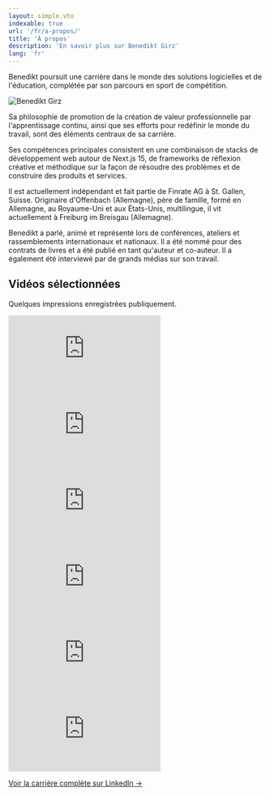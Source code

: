 ```yaml
---
layout: simple.vto
indexable: true
url: '/fr/a-propos/'
title: 'À propos'
description: 'En savoir plus sur Benedikt Girz'
lang: 'fr'
---
```


Benedikt poursuit une carrière dans le monde des solutions logicielles
et de l'éducation, complétée par son parcours en sport de compétition.

<div class="clearfix">
  <div class="about-image-container">
    <img src="/images/listening.JPG" alt="Benedikt Girz" class="about-image scale-hover">
  </div>
</div>

Sa philosophie de promotion de la création de valeur professionnelle par l'apprentissage
continu, ainsi que ses efforts pour redéfinir le monde du travail,
sont des éléments centraux de sa carrière.

Ses compétences principales consistent en une combinaison de stacks de développement web autour de Next.js 15, 
de frameworks de réflexion créative et méthodique sur la façon de résoudre des problèmes et de construire des produits et services.

Il est actuellement indépendant et fait partie de Finrate AG à St.
Gallen, Suisse. Originaire d'Offenbach (Allemagne), père de famille,
formé en Allemagne, au Royaume-Uni et aux États-Unis, multilingue, il vit actuellement à Freiburg im Breisgau (Allemagne).

Benedikt a parlé, animé et représenté lors de conférences, ateliers et rassemblements internationaux et nationaux. Il a été nommé pour 
des contrats de livres et a été publié en tant qu'auteur et co-auteur. Il a également été interviewé par de grands médias sur son travail.


## Vidéos sélectionnées
Quelques impressions enregistrées publiquement.

<div class="grid-responsive">
  <div class="video-container">
    <div class="video-wrapper">
      <iframe class="video" src="https://www.youtube.com/embed/nuGKYuEr84U" title="YouTube video" frameborder="0" allow="accelerometer; autoplay; clipboard-write; encrypted-media; gyroscope; picture-in-picture; web-share" allowfullscreen></iframe>
    </div>
  </div>
  
  <div class="video-container">
    <div class="video-wrapper">
      <iframe class="video" src="https://www.youtube.com/embed/E--xcBMgL8M" title="YouTube video" frameborder="0" allow="accelerometer; autoplay; clipboard-write; encrypted-media; gyroscope; picture-in-picture; web-share" allowfullscreen></iframe>
    </div>
  </div>
</div>

<div class="grid-responsive">
  <div class="video-container">
    <div class="video-wrapper">
      <iframe class="video" src="https://www.youtube.com/embed/9WPvH2drb8A" title="YouTube video" frameborder="0" allow="accelerometer; autoplay; clipboard-write; encrypted-media; gyroscope; picture-in-picture; web-share" allowfullscreen></iframe>
    </div>
  </div>
  
  <div class="video-container">
    <div class="video-wrapper">
      <iframe class="video" src="https://www.youtube.com/embed/vNVvqGmHuH0" title="YouTube video" frameborder="0" allow="accelerometer; autoplay; clipboard-write; encrypted-media; gyroscope; picture-in-picture; web-share" allowfullscreen></iframe>
    </div>
  </div>
</div>

<div class="grid-responsive">
  <div class="video-container">
    <div class="video-wrapper">
      <iframe class="video" src="https://www.youtube.com/embed/7FJDGXpLN0A" title="YouTube video" frameborder="0" allow="accelerometer; autoplay; clipboard-write; encrypted-media; gyroscope; picture-in-picture; web-share" allowfullscreen></iframe>
    </div>
  </div>
  
  <div class="video-container">
    <div class="video-wrapper">
      <iframe class="video" src="https://platform.twitter.com/embed/Tweet.html?id=1861756517453877575" title="X/Twitter video" frameborder="0" allowfullscreen></iframe>
    </div>
  </div>
</div>

<a href="https://www.linkedin.com/in/benedikt-girz/">Voir la carrière complète sur LinkedIn
&rarr;</a>